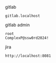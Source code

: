 gitlab
```
gitlab.localhost
```

gitlab admin
```
root
ComplexP@ssw0rd2024!
```

jira
```
http://localhost:8081
```